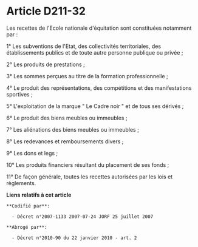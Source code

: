 # Article D211-32

Les recettes de l'Ecole nationale d'équitation sont constituées notamment par :

1° Les subventions de l'Etat, des collectivités territoriales, des établissements publics et de toute autre personne publique
ou privée ;

2° Les produits de prestations ;

3° Les sommes perçues au titre de la formation professionnelle ;

4° Le produit des représentations, des compétitions et des manifestations sportives ;

5° L'exploitation de la marque " Le Cadre noir " et de tous ses dérivés ;

6° Le produit des biens meubles ou immeubles ;

7° Les aliénations des biens meubles ou immeubles ;

8° Les redevances et remboursements divers ;

9° Les dons et legs ;

10° Les produits financiers résultant du placement de ses fonds ;

11° De façon générale, toutes les recettes autorisées par les lois et règlements.

**Liens relatifs à cet article**

	**Codifié par**:

	  - Décret n°2007-1133 2007-07-24 JORF 25 juillet 2007

	**Abrogé par**:

	  - Décret n°2010-90 du 22 janvier 2010 - art. 2
